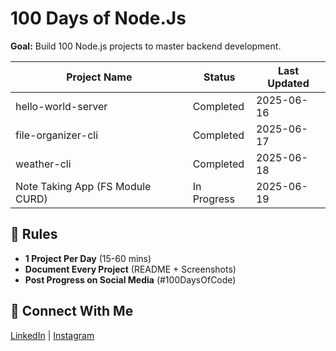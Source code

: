 # 100 Days of Node.Js

**Goal:** Build 100 Node.js projects to master backend development.  

| Project Name | Status   | Last Updated       |
| ------------ | -------- | ------------------ |
| hello-world-server | Completed | 2025-06-16  |
| file-organizer-cli | Completed | 2025-06-17  |
| weather-cli | Completed | 2025-06-18         |
| Note Taking App (FS Module CURD) | In Progress | 2025-06-19         |


## 🎯 Rules  

- **1 Project Per Day** (15-60 mins)  
- **Document Every Project** (README + Screenshots)  
- **Post Progress on Social Media** (#100DaysOfCode)  

## 🔗 Connect With Me  

[LinkedIn](https://www.linkedin.com/in/seayeshaiftikhar/) | [Instagram](https://www.instagram.com/aishayyy____/)  
